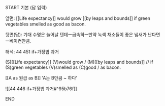 START
기본 (답 입력)

앞면:
[[Life expectancy]] would grow [[by leaps and bounds]] if green vegetables smelled as good as bacon.


뒷면(답):
기대 수명은 늘어날 텐데ㅡ급속히ㅡ만약 녹색 채소들이  좋은 냄새가 난다면 ㅡ베이컨만큼.


해석:
44 451 if+가정법 과거

(S)[[Life expectancy]] (V)would grow / (M)[[by leaps and bounds]] // if (S)green vegetables (V)smelled as (C)good / as bacon.

[[A as 원급 as B]]
'A는 B만큼 ~ 하다'

![[44 446 if+가정법 과거#^95b76f]]
<!--ID: 1694836617604-->

END